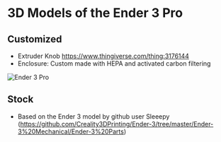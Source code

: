 # 3D Models of the Ender 3 Pro

## Customized
- Extruder Knob https://www.thingiverse.com/thing:3176144
- Enclosure: Custom made with HEPA and activated carbon filtering

![Ender 3 Pro](https://raw.githubusercontent.com/hyotynen/Ender-3-Pro/master/3D%20Model/Ender%203%20Pro%20Enclosure.png?raw=true "Ender 3 Pro Enclosure")

## Stock
- Based on the Ender 3 model by github user Sleeepy (https://github.com/Creality3DPrinting/Ender-3/tree/master/Ender-3%20Mechanical/Ender-3%20Parts)

